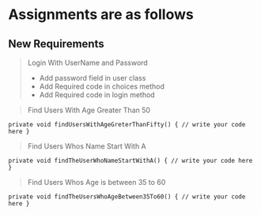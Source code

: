 # Assignments are as follows

## New Requirements

> Login With UserName and Password 
> - Add password field in user class
> - Add Required code in choices method
> - Add Required code in login method

> Find Users With Age Greater Than 50 

`
    private void findUsersWithAgeGreterThanFifty() {
        // write your code here
    }
`

> Find Users Whos Name Start With A

`
    private void findTheUserWhoNameStartWithA() {
        // write your code here
    }
`

> Find Users Whos Age is between 35 to 60

`
    private void findTheUsersWhoAgeBetween35To60() {
        // write your code here
    }
`